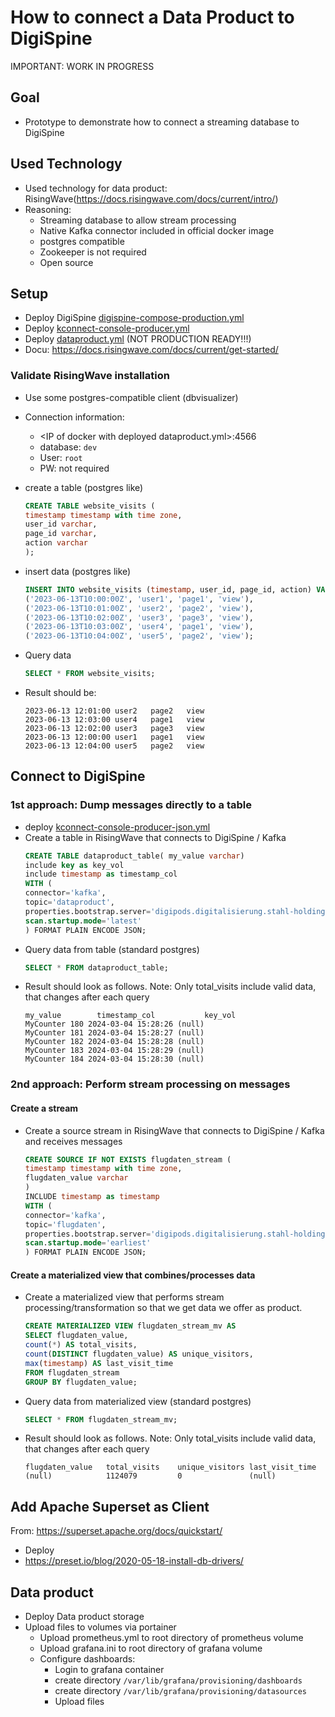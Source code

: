 # How to connect a Data Product to DigiSpine

IMPORTANT: WORK IN PROGRESS

## Goal 
- Prototype to demonstrate how to connect a streaming database to DigiSpine

## Used Technology 
- Used technology for data product: RisingWave(https://docs.risingwave.com/docs/current/intro/)
- Reasoning: 
  - Streaming database to allow stream processing
  - Native Kafka connector included in official docker image
  - postgres compatible 
  - Zookeeper is not required 
  - Open source 

## Setup 
- Deploy DigiSpine [digispine-compose-production.yml](../DigiSpine/digispine_production.yml) 
- Deploy [kconnect-console-producer.yml](../DigiSpine/kafka-connect-clients/kconnect-console-producer.yml)
- Deploy [dataproduct.yml](dataproduct.yml) (NOT PRODUCTION READY!!!)
- Docu: https://docs.risingwave.com/docs/current/get-started/

### Validate RisingWave installation
- Use some postgres-compatible client (dbvisualizer)

- Connection information: 
  - \<IP of docker with deployed dataproduct.yml\>:4566 
  - database: `dev`
  - User: `root`
  - PW: not required

- create a table (postgres like) 
    ```sql
    CREATE TABLE website_visits (
    timestamp timestamp with time zone,
    user_id varchar,
    page_id varchar,
    action varchar
    );
    ``` 
- insert data (postgres like)
    ```sql
    INSERT INTO website_visits (timestamp, user_id, page_id, action) VALUES
    ('2023-06-13T10:00:00Z', 'user1', 'page1', 'view'),
    ('2023-06-13T10:01:00Z', 'user2', 'page2', 'view'),
    ('2023-06-13T10:02:00Z', 'user3', 'page3', 'view'),
    ('2023-06-13T10:03:00Z', 'user4', 'page1', 'view'),
    ('2023-06-13T10:04:00Z', 'user5', 'page2', 'view');
    ``` 

- Query data 
    ```sql
    SELECT * FROM website_visits;
    ``` 
- Result should be:
    ```
    2023-06-13 12:01:00	user2	page2	view
    2023-06-13 12:03:00	user4	page1	view
    2023-06-13 12:02:00	user3	page3	view
    2023-06-13 12:00:00	user1	page1	view
    2023-06-13 12:04:00	user5	page2	view
    ```

## Connect to DigiSpine
### 1st approach: Dump messages directly to a table

- deploy [kconnect-console-producer-json.yml](kconnect-console-producer-json.yml)
- Create a table in RisingWave that connects to DigiSpine / Kafka
  ```sql
  CREATE TABLE dataproduct_table( my_value varchar)
  include key as key_vol
  include timestamp as timestamp_col
  WITH (
  connector='kafka',
  topic='dataproduct',
  properties.bootstrap.server='digipods.digitalisierung.stahl-holding-saar.de:9092',
  scan.startup.mode='latest'
  ) FORMAT PLAIN ENCODE JSON;
  ```
- Query data from table (standard postgres)
    ```sql
    SELECT * FROM dataproduct_table;
    ```
- Result should look as follows. Note: Only total_visits include valid data, that changes after each query
   ```
  my_value        timestamp_col           key_vol
  MyCounter 180	2024-03-04 15:28:26	(null)
  MyCounter 181	2024-03-04 15:28:27	(null)
  MyCounter 182	2024-03-04 15:28:28	(null)
  MyCounter 183	2024-03-04 15:28:29	(null)
  MyCounter 184	2024-03-04 15:28:30	(null)
  ```

### 2nd approach: Perform stream processing on messages
#### Create a stream 
- Create a source stream in RisingWave that connects to DigiSpine / Kafka and receives messages
    ```sql
    CREATE SOURCE IF NOT EXISTS flugdaten_stream (
    timestamp timestamp with time zone,
    flugdaten_value varchar
    )
    INCLUDE timestamp as timestamp
    WITH (
    connector='kafka',
    topic='flugdaten',
    properties.bootstrap.server='digipods.digitalisierung.stahl-holding-saar.de:9092',
    scan.startup.mode='earliest'
    ) FORMAT PLAIN ENCODE JSON;
    ```
#### Create a materialized view that combines/processes data
- Create a materialized view that performs stream processing/transformation so that we get  data we offer as product. 
    ```sql
    CREATE MATERIALIZED VIEW flugdaten_stream_mv AS
    SELECT flugdaten_value,
    count(*) AS total_visits,
    count(DISTINCT flugdaten_value) AS unique_visitors,
    max(timestamp) AS last_visit_time
    FROM flugdaten_stream
    GROUP BY flugdaten_value;
    ```
- Query data from materialized view (standard postgres)
    ```sql
    SELECT * FROM flugdaten_stream_mv;
    ```
- Result should look as follows. Note: Only total_visits include valid data, that changes after each query 
   ```
  flugdaten_value	total_visits	unique_visitors	last_visit_time
  (null)	        1124079	        0	            (null)
  ```

## Add Apache Superset as Client
From: https://superset.apache.org/docs/quickstart/  
- Deploy 
- https://preset.io/blog/2020-05-18-install-db-drivers/

## Data product
- Deploy Data product storage
- Upload files to volumes via portainer
  - Upload prometheus.yml to root directory of prometheus volume
  - Upload grafana.ini to root directory of grafana volume
  - Configure dashboards:                     
    - Login to grafana container
    - create directory `/var/lib/grafana/provisioning/dashboards`
    - create directory `/var/lib/grafana/provisioning/datasources`
    - Upload files 
    

